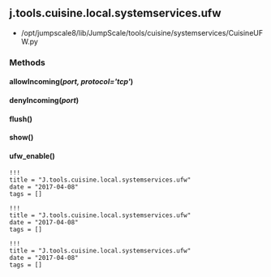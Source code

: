 <!-- toc -->
## j.tools.cuisine.local.systemservices.ufw

- /opt/jumpscale8/lib/JumpScale/tools/cuisine/systemservices/CuisineUFW.py

### Methods

#### allowIncoming(*port, protocol='tcp'*) 

#### denyIncoming(*port*) 

#### flush() 

#### show() 

#### ufw_enable() 


```
!!!
title = "J.tools.cuisine.local.systemservices.ufw"
date = "2017-04-08"
tags = []
```

```
!!!
title = "J.tools.cuisine.local.systemservices.ufw"
date = "2017-04-08"
tags = []
```

```
!!!
title = "J.tools.cuisine.local.systemservices.ufw"
date = "2017-04-08"
tags = []
```

